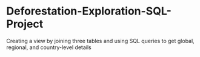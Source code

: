# Deforestation-Exploration-SQL-Project
Creating a view by joining three tables and using SQL queries to get global, regional, and country-level details
